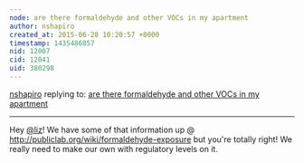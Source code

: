```yaml
---
node: are there formaldehyde and other VOCs in my apartment
author: nshapiro
created_at: 2015-06-28 10:20:57 +0000
timestamp: 1435486857
nid: 12007
cid: 12041
uid: 380298
---
```




[nshapiro](../profile/nshapiro) replying to: [are there formaldehyde and other VOCs in my apartment](../notes/liz/06-25-2015/are-there-formaldehyde-and-other-vocs-in-my-apartment)

----
Hey [@liz](/profile/liz)! We have some of that information up @ http://publiclab.org/wiki/formaldehyde-exposure but you're totally right! We really need to make our own with regulatory levels on it. 